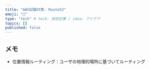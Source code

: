 ```yaml
---
title: "AWS試験対策: Route53"
emoji: "🙆"
type: "tech" # tech: 技術記事 / idea: アイデア
topics: []
published: false
---
```



## メモ
- 位置情報ルーティング：ユーザの地理的場所に基づいてルーティング